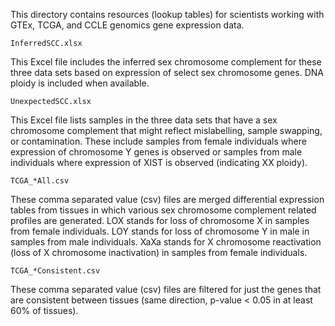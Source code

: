 This directory contains resources (lookup tables) for scientists working with GTEx, TCGA, and CCLE genomics gene expression data. 

```InferredSCC.xlsx```

This Excel file includes the inferred sex chromosome complement for these three data sets based on expression of select sex chromosome genes. DNA ploidy is included when available.

```UnexpectedSCC.xlsx```

This  Excel file lists samples in the three data sets that have a sex chromosome complement that might reflect mislabelling, sample swapping, or contamination.  These include samples from female individuals where expression of chromosome Y genes is observed or samples from male individuals where expression of XIST is observed (indicating XX ploidy). 

```TCGA_*All.csv```

These comma separated value (csv) files are merged differential expression tables from tissues in which various sex chromosome complement related profiles are generated.  LOX stands for loss of chromosome X in samples from female individuals.  LOY stands for loss of chromosome Y in male in samples from male individuals.  XaXa stands for X chromosome reactivation (loss of X chromosome inactivation) in samples from female individuals.


```TCGA_*Consistent.csv```

These comma separated value (csv) files are filtered for just the genes that are consistent between tissues (same direction, p-value < 0.05 in at least 60% of tissues).

